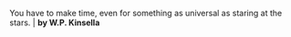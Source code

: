 You have to make time, even for something as universal as staring at the stars. | **by W.P. Kinsella**